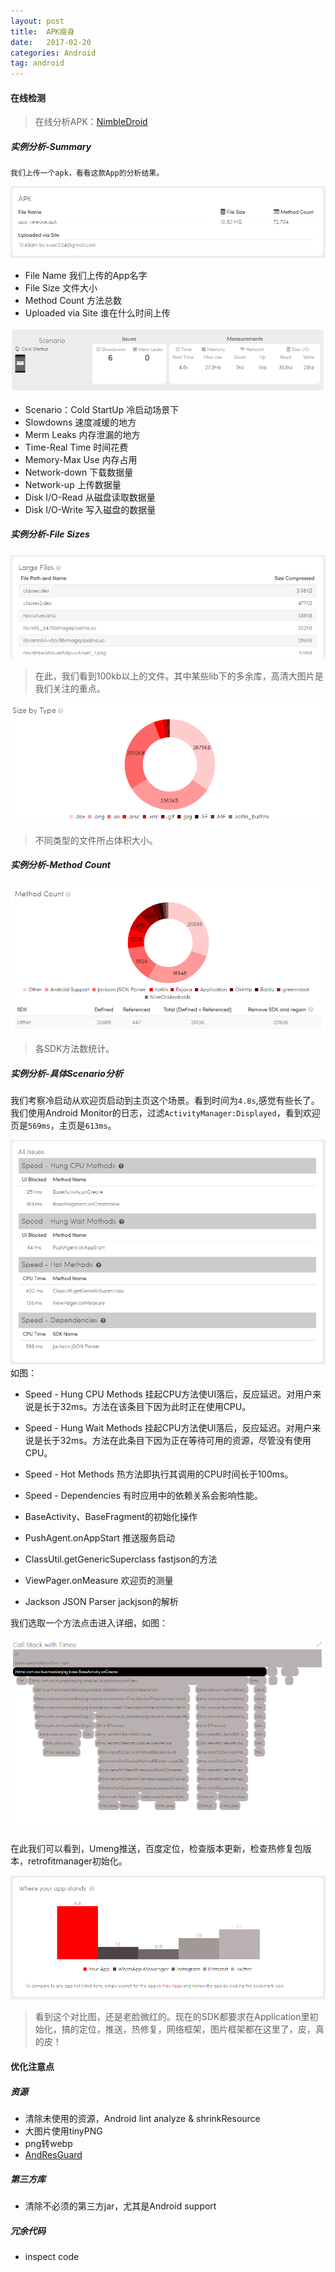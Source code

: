 ```yaml
---
layout: post
title:  APK瘦身
date:   2017-02-20
categories: Android 
tag: android
---
```

 
#### 在线检测 ####

>在线分析APK：[NimbleDroid](https://nimbledroid.com/)


##### 实例分析-Summary #####

	我们上传一个apk，看看这款App的分析结果。

![Summary](../../res/img/nimabledroid-1.png)

- File Name 我们上传的App名字
- File Size 文件大小
- Method Count 方法总数
- Uploaded via Site 谁在什么时间上传 


![Summary](../../res/img/nimabledroid-2.png)

- Scenario：Cold StartUp 冷启动场景下
- Slowdowns 速度减缓的地方
- Merm Leaks 内存泄漏的地方
- Time-Real Time 时间花费
- Memory-Max Use 内存占用
- Network-down 下载数据量
- Network-up 上传数据量
- Disk I/O-Read 从磁盘读取数据量
- Disk I/O-Write 写入磁盘的数据量


##### 实例分析-File Sizes #####

![Summary](../../res/img/nimabledroid-3.png)

> 在此，我们看到100kb以上的文件。其中某些lib下的多余库，高清大图片是我们关注的重点。

![Summary](../../res/img/nimabledroid-4.png)
>不同类型的文件所占体积大小。


##### 实例分析-Method Count #####
![Summary](../../res/img/nimabledroid-5.png)

>各SDK方法数统计。


##### 实例分析-具体Scenario分析 #####

我们考察冷启动从欢迎页启动到主页这个场景。看到时间为`4.8s`,感觉有些长了。我们使用Android Monitor的日志，过滤`ActivityManager:Displayed`，看到欢迎页是`569ms`，主页是`613ms`。

![Summary](../../res/img/nimabledroid-6.png)
如图：

- Speed - Hung CPU Methods 挂起CPU方法使UI落后，反应延迟。对用户来说是长于32ms。方法在该条目下因为此时正在使用CPU。
- Speed - Hung Wait Methods 挂起CPU方法使UI落后，反应延迟。对用户来说是长于32ms。方法在此条目下因为正在等待可用的资源，尽管没有使用CPU。
- Speed - Hot Methods 热方法即执行其调用的CPU时间长于100ms。
- Speed - Dependencies 有时应用中的依赖关系会影响性能。

- BaseActivity、BaseFragment的初始化操作
- PushAgent.onAppStart 推送服务启动
- ClassUtil.getGenericSuperclass fastjson的方法
- ViewPager.onMeasure 欢迎页的测量
- Jackson JSON Parser jackjson的解析
 
我们选取一个方法点击进入详细，如图：

![Summary](../../res/img/nimabledroid-7.png)

在此我们可以看到，Umeng推送，百度定位，检查版本更新，检查热修复包版本，retrofitmanager初始化。


![Summary](../../res/img/nimabledroid-8.png)

> 看到这个对比图，还是老脸微红的。现在的SDK都要求在Application里初始化，搞的定位，推送，热修复，网络框架，图片框架都在这里了，皮，真的皮！



#### 优化注意点 ####


##### 资源 #####

- 清除未使用的资源，Android lint analyze & shrinkResource
- 大图片使用tinyPNG
- png转webp
- [AndResGuard](https://github.com/shwenzhang/AndResGuard)


##### 第三方库 #####
	
- 清除不必须的第三方jar，尤其是Android support 

##### 冗余代码 #####

- inspect code